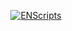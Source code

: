 
<p align="center">
    <a href="https://discord.com/users/822065286109724743">
        <img title="ENScripts" alt="ENScripts" src="https://discord.c99.nl/widget/theme-2/822065286109724743.png"/>
    </a>
</p>
